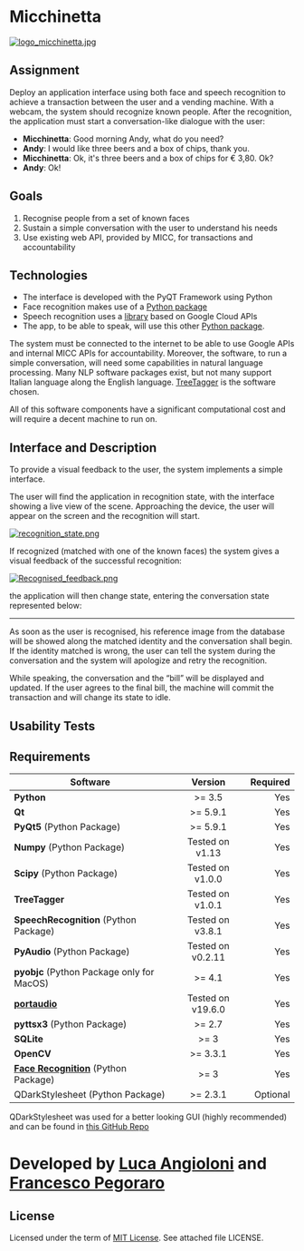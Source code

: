 # Micchinetta

[![logo_micchinetta.jpg](https://s14.postimg.org/s9769vls1/logo_micchinetta.jpg)](https://postimg.org/image/nnb21j08t/)

## Assignment
Deploy an application interface using both face and speech recognition to achieve a transaction between the user and a vending machine. 
With a webcam, the system should recognize known people. After the recognition, the application must start a conversation-like dialogue with the user:
- **Micchinetta**: Good morning Andy, what do you need?
- **Andy**: I would like three beers and a box of chips, thank you.
- **Micchinetta**: Ok, it's three beers and a box of chips for € 3,80. Ok?
- **Andy**: Ok!

## Goals
1. Recognise people from a set of known faces
2. Sustain a simple conversation with the user to understand his needs
3. Use existing web API, provided by MICC, for transactions and accountability

## Technologies
- The interface is developed with the PyQT Framework using Python
- Face recognition makes use of a [Python package](https://github.com/ageitgey/face_recognition)
- Speech recognition uses a [library](https://pypi.python.org/pypi/SpeechRecognition/) based on Google Cloud APIs
- The app, to be able to speak, will use this other [Python package](https://pypi.python.org/pypi/pyttsx).

The system must be connected to the internet to be able to use Google APIs and internal MICC APIs for accountability.
Moreover, the software, to run a simple conversation, will need some capabilities in natural language processing. Many NLP software packages exist, but not many support Italian language along the English language. [TreeTagger](http://www.cis.uni-muenchen.de/~schmid/tools/TreeTagger/) is the software chosen.

All of this software components have a significant computational cost and will require a decent machine to run on.

## Interface and Description
To provide a visual feedback to the user, the system implements a simple interface.

The user will find the application in recognition state, with the interface showing a live view of the scene. Approaching the device, the user will appear on the screen and the recognition will start.

[![recognition_state.png](https://s9.postimg.org/gxlwh5wjz/recognition_state.png)](https://postimg.org/image/7d29ua77v/)

If recognized (matched with one of the known faces) the system gives a visual feedback of the successful recognition:

[![Recognised_feedback.png](https://s9.postimg.org/op2mg8ga7/Recognised_feedback.png)](https://postimg.org/image/4ugku412j/)

the application will then change state, entering the conversation state represented below:

----------------

As soon as the user is recognised, his reference image from the database will be showed along the matched identity and the conversation shall begin. If the identity matched is wrong, the user can tell the system during the conversation and the system will apologize and retry the recognition.

While speaking, the conversation and the “bill” will be displayed and updated.
If the user agrees to the final bill, the machine will commit the transaction and will change its state to idle.

## Usability Tests

## Requirements
| Software                                                    | Version        | Required |
| ------------------------------------------------------------|:--------------:| --------:|
| **Python**                                                  |     >= 3.5     |    Yes   |
| **Qt**                                                      |    >= 5.9.1    |    Yes   |
| **PyQt5** (Python Package)                                  |    >= 5.9.1    |    Yes   |
| **Numpy** (Python Package)                                  |Tested on v1.13 |    Yes   |
| **Scipy** (Python Package)                                  |Tested on v1.0.0|    Yes   |
| **TreeTagger**                                              |Tested on v1.0.1|    Yes   |
| **SpeechRecognition** (Python Package)                      |Tested on v3.8.1|    Yes   |
| **PyAudio** (Python Package)                               |Tested on v0.2.11|    Yes   |
| **pyobjc** (Python Package only for MacOS)                  |    >= 4.1      |    Yes   |
| [**portaudio**](http://www.portaudio.com)                  |Tested on v19.6.0|    Yes   |
| **pyttsx3** (Python Package)                                |     >= 2.7     |    Yes   |
| **SQLite**                                                  |      >= 3      |    Yes   |
| **OpenCV**                                                  |    >= 3.3.1    |    Yes   |
| [**Face Recognition**](https://github.com/ageitgey/face_recognition) (Python Package)|      >= 3      |    Yes   |
| QDarkStylesheet (Python Package)                            |    >= 2.3.1    | Optional |

QDarkStylesheet was used for a better looking GUI (highly recommended) and can be found in [this GitHub Repo](https://github.com/ColinDuquesnoy/QDarkStyleSheet)

# Developed by [Luca Angioloni](https://github.com/LucaAngioloni/) and [Francesco Pegoraro](https://github.com/SqrtPapere)

## License
Licensed under the term of [MIT License](http://en.wikipedia.org/wiki/MIT_License). See attached file LICENSE.
